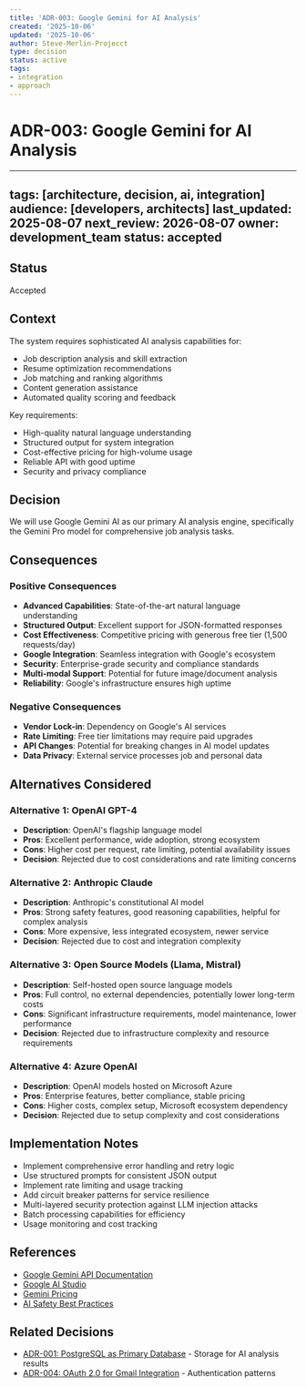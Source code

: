 ```yaml
---
title: 'ADR-003: Google Gemini for AI Analysis'
created: '2025-10-06'
updated: '2025-10-06'
author: Steve-Merlin-Projecct
type: decision
status: active
tags:
- integration
- approach
---
```


# ADR-003: Google Gemini for AI Analysis

---
tags: [architecture, decision, ai, integration]
audience: [developers, architects]
last_updated: 2025-08-07
next_review: 2026-08-07
owner: development_team
status: accepted
---

## Status
Accepted

## Context
The system requires sophisticated AI analysis capabilities for:
- Job description analysis and skill extraction
- Resume optimization recommendations
- Job matching and ranking algorithms
- Content generation assistance
- Automated quality scoring and feedback

Key requirements:
- High-quality natural language understanding
- Structured output for system integration
- Cost-effective pricing for high-volume usage
- Reliable API with good uptime
- Security and privacy compliance

## Decision
We will use Google Gemini AI as our primary AI analysis engine, specifically the Gemini Pro model for comprehensive job analysis tasks.

## Consequences

### Positive Consequences
- **Advanced Capabilities**: State-of-the-art natural language understanding
- **Structured Output**: Excellent support for JSON-formatted responses
- **Cost Effectiveness**: Competitive pricing with generous free tier (1,500 requests/day)
- **Google Integration**: Seamless integration with Google's ecosystem
- **Security**: Enterprise-grade security and compliance standards
- **Multi-modal Support**: Potential for future image/document analysis
- **Reliability**: Google's infrastructure ensures high uptime

### Negative Consequences
- **Vendor Lock-in**: Dependency on Google's AI services
- **Rate Limiting**: Free tier limitations may require paid upgrades
- **API Changes**: Potential for breaking changes in AI model updates
- **Data Privacy**: External service processes job and personal data

## Alternatives Considered

### Alternative 1: OpenAI GPT-4
- **Description**: OpenAI's flagship language model
- **Pros**: Excellent performance, wide adoption, strong ecosystem
- **Cons**: Higher cost per request, rate limiting, potential availability issues
- **Decision**: Rejected due to cost considerations and rate limiting concerns

### Alternative 2: Anthropic Claude
- **Description**: Anthropic's constitutional AI model
- **Pros**: Strong safety features, good reasoning capabilities, helpful for complex analysis
- **Cons**: More expensive, less integrated ecosystem, newer service
- **Decision**: Rejected due to cost and integration complexity

### Alternative 3: Open Source Models (Llama, Mistral)
- **Description**: Self-hosted open source language models
- **Pros**: Full control, no external dependencies, potentially lower long-term costs
- **Cons**: Significant infrastructure requirements, model maintenance, lower performance
- **Decision**: Rejected due to infrastructure complexity and resource requirements

### Alternative 4: Azure OpenAI
- **Description**: OpenAI models hosted on Microsoft Azure
- **Pros**: Enterprise features, better compliance, stable pricing
- **Cons**: Higher costs, complex setup, Microsoft ecosystem dependency
- **Decision**: Rejected due to setup complexity and cost considerations

## Implementation Notes
- Implement comprehensive error handling and retry logic
- Use structured prompts for consistent JSON output
- Implement rate limiting and usage tracking
- Add circuit breaker patterns for service resilience
- Multi-layered security protection against LLM injection attacks
- Batch processing capabilities for efficiency
- Usage monitoring and cost tracking

## References
- [Google Gemini API Documentation](https://ai.google.dev/docs)
- [Google AI Studio](https://makersuite.google.com/)
- [Gemini Pricing](https://ai.google.dev/pricing)
- [AI Safety Best Practices](https://ai.google.dev/docs/safety_guidance)

## Related Decisions
- [ADR-001: PostgreSQL as Primary Database](001-database-choice.md) - Storage for AI analysis results
- [ADR-004: OAuth 2.0 for Gmail Integration](004-authentication-strategy.md) - Authentication patterns